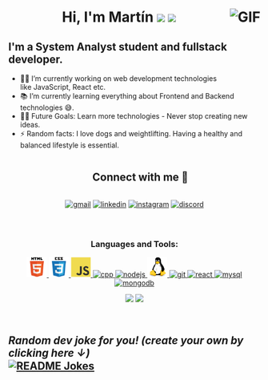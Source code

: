 <h1 align="center">Hi, I'm Martín <img src="https://media.giphy.com/media/hvRJCLFzcasrR4ia7z/giphy.gif" width="35"> <img src="https://media2.giphy.com/media/v1.Y2lkPTc5MGI3NjExZ3Fwc2xhMTFsZXRvOGE4cmM0YjM0cTZ1Z2Fra3BtMmd5MWY1dm96ZSZlcD12MV9pbnRlcm5hbF9naWZfYnlfaWQmY3Q9Zw/MMnzoF2qdznMWzWE86/giphy.webp" width="35"</h1>
<img align="right" alt="GIF" height="160px" src="https://media.giphy.com/media/du3J3cXyzhj75IOgvA/giphy.gif"/>

## I'm a System Analyst student and fullstack developer.

- 👨‍💻 I’m currently working on web development technologies like JavaScript, React etc.
- 📚 I’m currently learning everything about Frontend and Backend technologies 😅.
- 💪🏼 Future Goals: Learn more technologies - Never stop creating new ideas.
- ⚡ Random facts: I love dogs and weightlifting. Having a healthy and balanced lifestyle is essential.


<div id="user-content-toc">
  <ul align="center">
    <summary><h2 style="display: inline-block">Connect with me 🤝</h2></summary>
  </ul>
</div>

<p align="center">
<a href="mailto:mvrtingrzsk@gmail.com"><img align="center" src="https://www.citypng.com/public/uploads/preview/flat-round-icon-contains-gmail-logo-701751695128092ryfcqw548r.png" alt="gmail" height="50" width=55"/></a>
<a href="https://www.linkedin.com/in/martint64/" target="blank"><img align="center" src="https://user-images.githubusercontent.com/88904952/234979284-68c11d7f-1acc-4f0c-ac78-044e1037d7b0.png" alt="linkedin" height="50" width="50" /></a>
<a href="https://www.instagram.com/mtn.bbx/" target="blank"><img align="center" src="https://user-images.githubusercontent.com/88904952/234981169-2dd1e58f-4b7e-468c-8213-034ba62156c3.png" alt="instagram" height="50" width="50" /></a>
<a href="https://discordapp.com/users/452494190597636096" target="blank"><img align="center" src="https://user-images.githubusercontent.com/88904952/234982627-019fd336-6248-453c-9b05-97c13fd1d207.png" alt="discord" height="50" width="50" /></a>
</p>

</br>

## <h3 align="center">Languages and Tools:</h3>

<p align="center"> 
  <a href="https://www.w3.org/html/" target="_blank"> 
    <img src="https://raw.githubusercontent.com/devicons/devicon/master/icons/html5/html5-original-wordmark.svg" alt="html5" width="40" height="40"/> 
  </a>
  <a href="https://www.w3schools.com/css/" target="_blank"> 
    <img src="https://raw.githubusercontent.com/devicons/devicon/master/icons/css3/css3-original-wordmark.svg" alt="css3" width="40" height="40"/> 
  </a> 
  <a href="https://developer.mozilla.org/en-US/docs/Web/JavaScript" target="_blank"> 
    <img src="https://raw.githubusercontent.com/devicons/devicon/master/icons/javascript/javascript-original.svg" alt="javascript" width="40" height="40"/> 
  </a>
  <a href="https://www.w3schools.com/cpp/" target="_blank"> 
    <img src="https://upload.wikimedia.org/wikipedia/commons/thumb/1/18/ISO_C%2B%2B_Logo.svg/1822px-ISO_C%2B%2B_Logo.svg.png" alt="cpp" width="40" height="40"/> 
  </a>
  <a href="https://nodejs.org/en/" target="_blank"> 
    <img src="https://encrypted-tbn0.gstatic.com/images?q=tbn:ANd9GcR-zLwPpmptvc3GBr2noTC-SEXVQre7WxIbQQ&s" alt="nodejs" width="40" height="40"/> 
  </a>  
  <a href="https://www.linux.org/" target="_blank"> 
    <img src="https://raw.githubusercontent.com/devicons/devicon/master/icons/linux/linux-original.svg" alt="linux" width="40" height="40"/> 
  </a> 
  <a href="https://git-scm.com/" target="_blank"> 
    <img src="https://www.vectorlogo.zone/logos/git-scm/git-scm-icon.svg" alt="git" width="40" height="40"/> 
  </a>
  <a href="https://es.react.dev" target="_blank"> 
    <img src="https://download.logo.wine/logo/React_(web_framework)/React_(web_framework)-Logo.wine.png" alt="react" width="50" height="40"/> 
  </a>
  <a href="https://www.mysql.com" target="_blank"> 
    <img src="https://seeklogo.com/images/M/mysql-logo-B4943FE6DD-seeklogo.com.png" alt="mysql" width="40" height="40"/> 
  </a>
  <a href="https://www.mongodb.com" target="_blank"> 
    <img src="https://www.svgrepo.com/show/331488/mongodb.svg" alt="mongodb" width="40" height="40"/> 
  </a>
</p>

<p align= "center">
  <img height= "150" src="https://github-readme-stats.vercel.app/api?username=mvrtin64&theme=react&show_icons=true&include_all_commits=true" />
  <img height= "150" src="https://github-readme-stats.vercel.app/api/top-langs/?username=mvrtin64&theme=react&layout=compact" />
</p>

</br>

<i>Random dev joke for you! (create your own by clicking here ↓)</i><br>
<a href="https://readme-jokes.vercel.app"><img align="center" src="https://readme-jokes.vercel.app/api" alt="README Jokes"></a>
---
